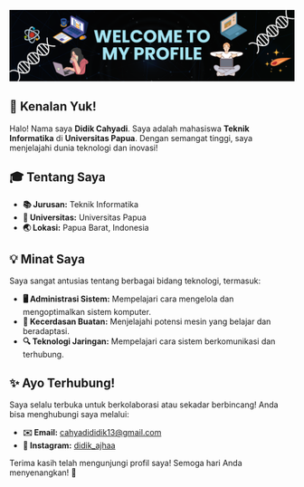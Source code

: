 ![Img 1](Gambar1.png)

## 🌟 Kenalan Yuk!

Halo! Nama saya **Didik Cahyadi**. Saya adalah mahasiswa **Teknik Informatika** di **Universitas Papua**. Dengan semangat tinggi, saya menjelajahi dunia teknologi dan inovasi!

## 🎓 Tentang Saya

- **📚 Jurusan:** Teknik Informatika
- **🏫 Universitas:** Universitas Papua
- **🌏 Lokasi:** Papua Barat, Indonesia

## 💡 Minat Saya

Saya sangat antusias tentang berbagai bidang teknologi, termasuk:

- **🖥️ Administrasi Sistem:** Mempelajari cara mengelola dan mengoptimalkan sistem komputer.
- **🤖 Kecerdasan Buatan:** Menjelajahi potensi mesin yang belajar dan beradaptasi.
- **🔍 Teknologi Jaringan:** Mempelajari cara sistem berkomunikasi dan terhubung.

## ✨ Ayo Terhubung!

Saya selalu terbuka untuk berkolaborasi atau sekadar berbincang! Anda bisa menghubungi saya melalui:

- **✉️ Email:** [cahyadididik13@gmail.com](mailto:cahyadididik13@gmail.com)
- **📸 Instagram:** [didik_ajhaa](https://www.instagram.com/didik_ajhaa)

Terima kasih telah mengunjungi profil saya! Semoga hari Anda menyenangkan! 🌟
